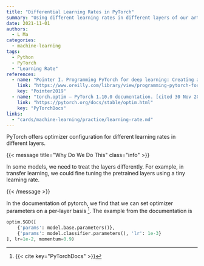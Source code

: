 ```yaml
---
title: "Differential Learning Rates in PyTorch"
summary: "Using different learning rates in different layers of our artificial neural network."
date: 2021-11-01
authors:
  - L Ma
categories:
  - machine-learning
tags:
  - Python
  - PyTorch
  - "Learning Rate"
references:
  - name: "Pointer I. Programming PyTorch for deep learning: Creating and deploying deep learning applications. Sebastopol, CA: O’Reilly Media; 2019."
    link: "https://www.oreilly.com/library/view/programming-pytorch-for/9781492045342/"
    key: "Pointer2019"
  - name: "torch.optim — PyTorch 1.10.0 documentation. [cited 30 Nov 2021]. Available: https://pytorch.org/docs/stable/optim.html"
    link: "https://pytorch.org/docs/stable/optim.html"
    key: "PyTorchDocs"
links:
  - "cards/machine-learning/practice/learning-rate.md"
---
```


PyTorch offers optimizer configuration for different learning rates in different layers.

{{< message title="Why Do We Do This" class="info" >}}

In some models, we need to treat the layers differently. For example, in transfer learning, we could fine tuning the pretrained layers using a tiny learning rate.

{{< /message >}}

In the documentation of pytorch, we find that we can set optimizer parameters on a per-layer basis [^PyTorchDocs]. The example from the documentation is

```python
optim.SGD([
    {'params': model.base.parameters()},
    {'params': model.classifier.parameters(), 'lr': 1e-3}
], lr=1e-2, momentum=0.9)
```




[^PyTorchDocs]: {{< cite key="PyTorchDocs" >}}
[^Pointer2019]: {{< cite key="Pointer2019" >}}